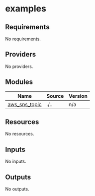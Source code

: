 # examples

<!-- BEGINNING OF PRE-COMMIT-TERRAFORM DOCS HOOK -->
## Requirements

No requirements.

## Providers

No providers.

## Modules

| Name | Source | Version |
|------|--------|---------|
| <a name="module_aws_sns_topic"></a> [aws\_sns\_topic](#module\_aws\_sns\_topic) | ./.. | n/a |

## Resources

No resources.

## Inputs

No inputs.

## Outputs

No outputs.
<!-- END OF PRE-COMMIT-TERRAFORM DOCS HOOK -->
